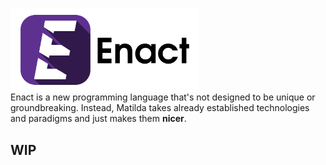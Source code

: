 <img align="center" src="./docs/img/enact-logo-text.png" alt="Enact logo" width="60%" height="60%"></img><br>
Enact is a new programming language that's not designed to be unique or groundbreaking. Instead, Matilda takes already 
established technologies and paradigms and just makes them **nicer**.

## WIP

